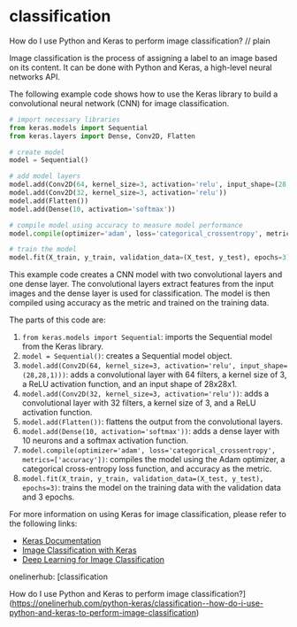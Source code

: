 # classification

How do I use Python and Keras to perform image classification?
// plain

Image classification is the process of assigning a label to an image based on its content. It can be done with Python and Keras, a high-level neural networks API.

The following example code shows how to use the Keras library to build a convolutional neural network (CNN) for image classification.

```python
# import necessary libraries
from keras.models import Sequential
from keras.layers import Dense, Conv2D, Flatten

# create model
model = Sequential()

# add model layers
model.add(Conv2D(64, kernel_size=3, activation='relu', input_shape=(28,28,1)))
model.add(Conv2D(32, kernel_size=3, activation='relu'))
model.add(Flatten())
model.add(Dense(10, activation='softmax'))

# compile model using accuracy to measure model performance
model.compile(optimizer='adam', loss='categorical_crossentropy', metrics=['accuracy'])

# train the model
model.fit(X_train, y_train, validation_data=(X_test, y_test), epochs=3)
```

This example code creates a CNN model with two convolutional layers and one dense layer. The convolutional layers extract features from the input images and the dense layer is used for classification. The model is then compiled using accuracy as the metric and trained on the training data.

The parts of this code are:

1. `from keras.models import Sequential`: imports the Sequential model from the Keras library.
2. `model = Sequential()`: creates a Sequential model object.
3. `model.add(Conv2D(64, kernel_size=3, activation='relu', input_shape=(28,28,1)))`: adds a convolutional layer with 64 filters, a kernel size of 3, a ReLU activation function, and an input shape of 28x28x1.
4. `model.add(Conv2D(32, kernel_size=3, activation='relu'))`: adds a convolutional layer with 32 filters, a kernel size of 3, and a ReLU activation function.
5. `model.add(Flatten())`: flattens the output from the convolutional layers.
6. `model.add(Dense(10, activation='softmax'))`: adds a dense layer with 10 neurons and a softmax activation function.
7. `model.compile(optimizer='adam', loss='categorical_crossentropy', metrics=['accuracy'])`: compiles the model using the Adam optimizer, a categorical cross-entropy loss function, and accuracy as the metric.
8. `model.fit(X_train, y_train, validation_data=(X_test, y_test), epochs=3)`: trains the model on the training data with the validation data and 3 epochs.

For more information on using Keras for image classification, please refer to the following links:

- [Keras Documentation](https://keras.io/)
- [Image Classification with Keras](https://www.tensorflow.org/tutorials/images/classification)
- [Deep Learning for Image Classification](https://www.analyticsvidhya.com/blog/2018/05/fundamentals-deep-learning-image-classification-python/)

onelinerhub: [classification

How do I use Python and Keras to perform image classification?](https://onelinerhub.com/python-keras/classification--how-do-i-use-python-and-keras-to-perform-image-classification)